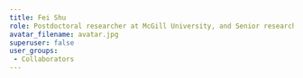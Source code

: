 ```yaml
---
title: Fei Shu
role: Postdoctoral researcher at McGill University, and Senior researcher at Hangzhou Dianzi University
avatar_filename: avatar.jpg
superuser: false
user_groups:
 - Collaborators
---
```

